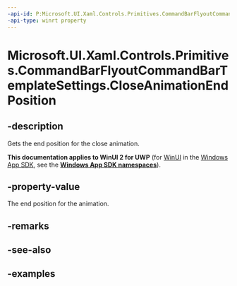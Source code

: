 ```yaml
---
-api-id: P:Microsoft.UI.Xaml.Controls.Primitives.CommandBarFlyoutCommandBarTemplateSettings.CloseAnimationEndPosition
-api-type: winrt property
---
```

<!-- Property syntax.
public double CloseAnimationEndPosition { get; }
-->

# Microsoft.UI.Xaml.Controls.Primitives.CommandBarFlyoutCommandBarTemplateSettings.CloseAnimationEndPosition


## -description

Gets the end position for the close animation.


**This documentation applies to WinUI 2 for UWP** (for [WinUI](/windows/apps/winui/winui3/) in the [Windows App SDK](/windows/apps/windows-app-sdk/), see the **[Windows App SDK namespaces](/windows/windows-app-sdk/api/winrt/)**).

## -property-value

The end position for the animation.


## -remarks


## -see-also


## -examples


